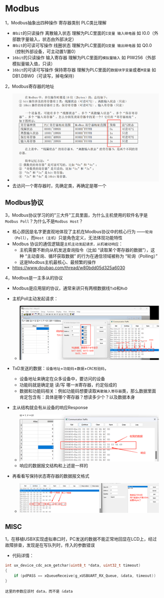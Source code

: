 # Modbus

1，Modbus抽象出四种操作         寄存器类别                                     PLC类比理解

- `单bit`的只读操作             离散输入状态          理解为PLC里面的`I变量 输入继电器`   如 I0.0（外部数字量输入，状态由外部决定）
- `单bit`的可读可写操作          线圈状态             理解为PLC里面的`Q变量 输出继电器`   如 Q0.0（控制外部设备，可主动置1/置0）
- `16bit`的只读操作             输入寄存器            理解为PLC里面的`模拟量输入`        如 PIW256（外部模拟量输入值，只读）
- `16bit`的可读可写操作         保持寄存器            理解为PLC里面的`数据块字变量`或者`M变量`  如 DB1.DBW0（可读写，掉电保持）

2，Modbus寄存器的地址

- ![alt text](Modbus寄存器地址.png)
- 去访问一个寄存器时，先确定类，再确定是哪一个

## Modbus协议

3，Modbus协议学习的的"三大件"工具里面，为什么主机使用的软件名字是`Modbus Poll`？为什么不是`Modbus Host`？

- 核心原因是名字更直观地体现了主机在Modbus协议中的核心行为 ——`轮询（Poll）`，而`Host（主机）`只是角色定义，无法体现功能特性
- Modbus 协议的通信逻辑是`主机主动发起请求，从机被动响应`：
  - 主机需要不断向从机发送查询指令（比如 “读取某个寄存器的数据”），这种 “主动查询、循环获取数据” 的行为在通信领域被称为 “轮询（Polling）”
  - 这是Modbus主机最核心、最频繁的操作
- <https://www.doubao.com/thread/w80bdd05d325a6030>

4，Modbus是一主多从的协议

- Modbus是应用层的协议，通常来讲只有两根数据线`TxD`和`RxD`
- 主机Poll主动发起请求：
  - ![alt text](Modbus写coil状态寄存器协议格式解析Host.png)
- TxD发送的数据：`设备地址`+`功能码`+`数据`+`CRC校验码`，
  - 设备地址来确定在众多设备中，要访问的设备
  - 功能码就是确定是 读/写 哪一`类`寄存器，约定俗成的
  - 数据和功能码相关：例如功能码想要读取`离散输入寄存器`类，那么数据里面肯定包含有：具体是哪个寄存器？想读多少个？以及数据本身

- 主从结构就会有从设备的响应Response
  - ![alt text](Modbus写coil状态寄存器协议格式解析Slave.png)
  - 响应的数据报文结构和上述是一样的

- 再看看写保持状态寄存器的数据报文格式
  - ![alt text](Modbus写holding状态寄存器协议格式解析Host.png)

## MISC

1，在移植USBX实现虚拟串口时，PC发送的数据不能正常地回显在LCD上，经过故障排查，发现是在写队列时，传入的参数错误

- 代码详情：

```c
int ux_device_cdc_acm_getchar(uint8_t *data, uint32_t timeout)
{
    if (pdPASS == xQueueReceive(g_xUSBUART_RX_Queue, &data, timeout))
}

这里的参数应该时 data，而不是 &data
```
